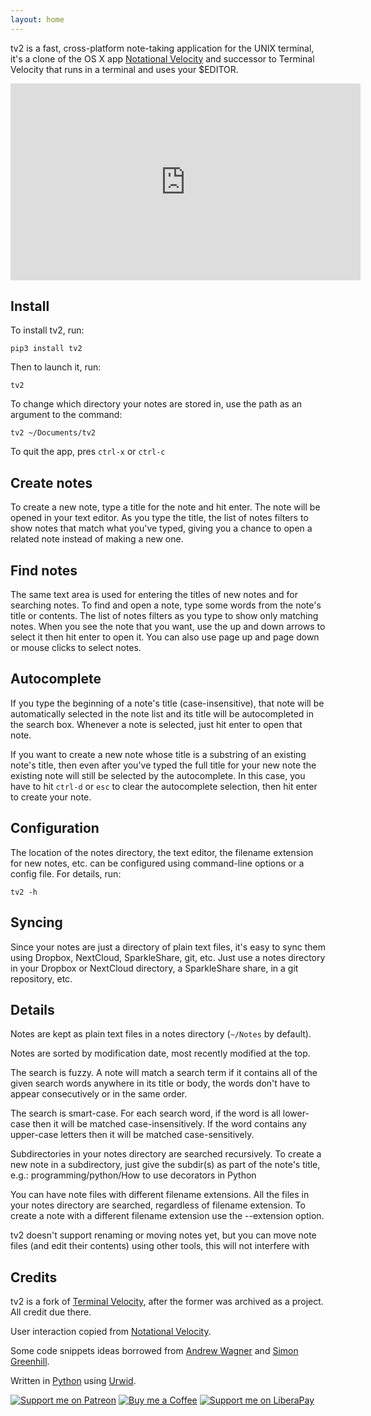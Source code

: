 ```yaml
---
layout: home
---
```


tv2 is a fast, cross-platform note-taking application for the UNIX terminal,
it's a clone of the OS X app [Notational Velocity](http://notational.net/) and
successor to Terminal Velocity that runs in a terminal and uses your $EDITOR.

<iframe width="560" height="315" src="https://www.youtube.com/embed/cY8gftWly-g" frameborder="0" allow="accelerometer; autoplay; encrypted-media; gyroscope; picture-in-picture" allowfullscreen></iframe>

## Install

To install tv2, run:

    pip3 install tv2

Then to launch it, run:

    tv2

To change which directory your notes are stored in, use the path as an argument
to the command:

    tv2 ~/Documents/tv2

To quit the app, pres `ctrl-x` or `ctrl-c`

## Create notes

To create a new note, type a title for the note and hit enter. The note will be
opened in your text editor. As you type the title, the list of notes filters to
show notes that match what you've typed, giving you a chance to open a related
note instead of making a new one.

## Find notes

The same text area is used for entering the titles of new notes and for
searching notes. To find and open a note, type some words from the note's title
or contents. The list of notes filters as you type to show only matching notes.
When you see the note that you want, use the up and down arrows to select it
then hit enter to open it. You can also use page up and page down or mouse
clicks to select notes.

## Autocomplete

If you type the beginning of a note's title (case-insensitive), that note will
be automatically selected in the note list and its title will be autocompleted
in the search box. Whenever a note is selected, just hit enter to open that
note.

If you want to create a new note whose title is a substring of an existing
note's title, then even after you've typed the full title for your new note the
existing note will still be selected by the autocomplete. In this case, you have
to hit `ctrl-d` or `esc` to clear the autocomplete selection, then hit enter to
create your note.

## Configuration

The location of the notes directory, the text editor, the filename extension for
new notes, etc. can be configured using command-line options or a config file.
For details, run:

    tv2 -h

## Syncing

Since your notes are just a directory of plain text files, it's easy to sync
them using Dropbox, NextCloud, SparkleShare, git, etc. Just use a notes
directory in your Dropbox or NextCloud directory, a SparkleShare share, in a git
repository, etc.

## Details

Notes are kept as plain text files in a notes directory (`~/Notes` by default).

Notes are sorted by modification date, most recently modified at the top.

The search is fuzzy. A note will match a search term if it contains all of the
given search words anywhere in its title or body, the words don't have to appear
consecutively or in the same order.

The search is smart-case. For each search word, if the word is all lower-case
then it will be matched case-insensitively. If the word contains any upper-case
letters then it will be matched case-sensitively.

Subdirectories in your notes directory are searched recursively. To create a new
note in a subdirectory, just give the subdir(s) as part of the note's title,
e.g.: programming/python/How to use decorators in Python

You can have note files with different filename extensions. All the files in
your notes directory are searched, regardless of filename extension. To create a
note with a different filename extension use the --extension option.

tv2 doesn't support renaming or moving notes yet, but you can move note files
(and edit their contents) using other tools, this will not interfere with 

## Credits

tv2 is a fork of [Terminal
Velocity](https://github.com/terminal-velocity-notes/terminal_velocity), after
the former was archived as a project. All credit due there.

User interaction copied from [Notational Velocity](http://notational.net).

Some code snippets ideas borrowed from [Andrew
Wagner](https://github.com/drewm1980/nv-console) and [Simon
Greenhill](https://bitbucket.org/simongreenhill/n).

Written in [Python](https://python.org) using [Urwid](http://excess.org/urwid/).

[![Support me on Patreon](https://img.shields.io/badge/patreon-support-%23222222.svg)](https://patreon.com/makyo)
[![Buy me a Coffee](https://img.shields.io/badge/kofi-support-%23222222.svg)](https://ko-fi.com/drabmakyo)
[![Support me on LiberaPay](https://img.shields.io/badge/liberapay-support-%23222222.svg)](https://liberapay.com/makyo)

